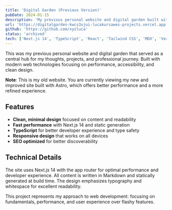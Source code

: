 ```yaml
---
title: 'Digital Garden (Previous Version)'
pubDate: 2024-01-15
description: 'My previous personal website and digital garden built with Next.js 14 and TypeScript. This was my old platform before transitioning to the current site you are viewing.'
url: 'https://digitalgarden-kwcs3vjui-lucakursawes-projects.vercel.app'
github: 'https://github.com/xyzluca'
status: 'archived'
tech: ['Next.js 14', 'TypeScript', 'React', 'Tailwind CSS', 'MDX', 'Vercel']
---
```


This was my previous personal website and digital garden that served as a central hub for my thoughts, projects, and professional journey. Built with modern web technologies focusing on performance, accessibility, and clean design.

**Note**: This is my old website. You are currently viewing my new and improved site built with Astro, which offers better performance and a more refined experience.

## Features

- **Clean, minimal design** focused on content and readability
- **Fast performance** with Next.js 14 and static generation
- **TypeScript** for better developer experience and type safety
- **Responsive design** that works on all devices
- **SEO optimized** for better discoverability

## Technical Details

The site uses Next.js 14 with the app router for optimal performance and developer experience. All content is written in Markdown and statically generated at build time. The design emphasizes typography and whitespace for excellent readability.

This project represents my approach to web development: focusing on fundamentals, performance, and user experience over flashy features.

